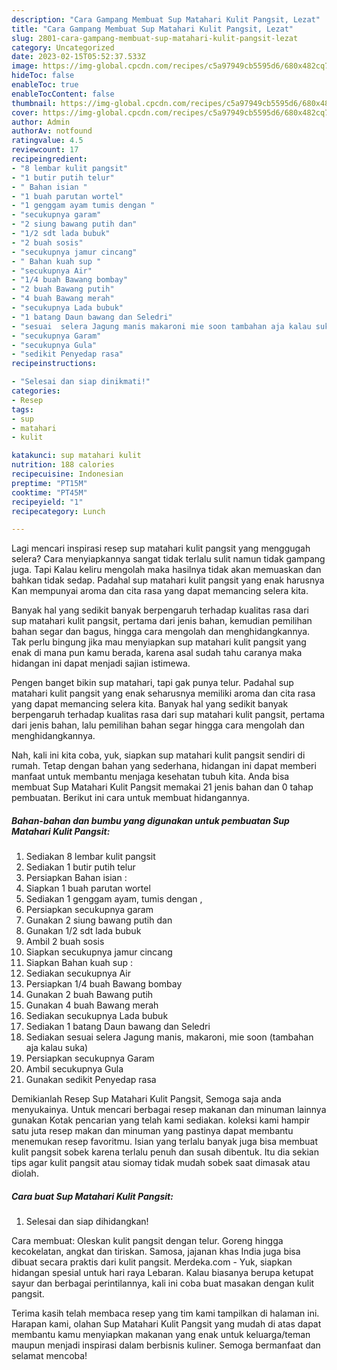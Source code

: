 ```yaml
---
description: "Cara Gampang Membuat Sup Matahari Kulit Pangsit, Lezat"
title: "Cara Gampang Membuat Sup Matahari Kulit Pangsit, Lezat"
slug: 2801-cara-gampang-membuat-sup-matahari-kulit-pangsit-lezat
category: Uncategorized
date: 2023-02-15T05:52:37.533Z
image: https://img-global.cpcdn.com/recipes/c5a97949cb5595d6/680x482cq70/sup-matahari-kulit-pangsit-foto-resep-utama.jpg
hideToc: false
enableToc: true
enableTocContent: false
thumbnail: https://img-global.cpcdn.com/recipes/c5a97949cb5595d6/680x482cq70/sup-matahari-kulit-pangsit-foto-resep-utama.jpg
cover: https://img-global.cpcdn.com/recipes/c5a97949cb5595d6/680x482cq70/sup-matahari-kulit-pangsit-foto-resep-utama.jpg
author: Admin
authorAv: notfound
ratingvalue: 4.5
reviewcount: 17
recipeingredient:
- "8 lembar kulit pangsit"
- "1 butir putih telur"
- " Bahan isian "
- "1 buah parutan wortel"
- "1 genggam ayam tumis dengan "
- "secukupnya garam"
- "2 siung bawang putih dan"
- "1/2 sdt lada bubuk"
- "2 buah sosis"
- "secukupnya jamur cincang"
- " Bahan kuah sup "
- "secukupnya Air"
- "1/4 buah Bawang bombay"
- "2 buah Bawang putih"
- "4 buah Bawang merah"
- "secukupnya Lada bubuk"
- "1 batang Daun bawang dan Seledri"
- "sesuai  selera Jagung manis makaroni mie soon tambahan aja kalau suka"
- "secukupnya Garam"
- "secukupnya Gula"
- "sedikit Penyedap rasa"
recipeinstructions:

- "Selesai dan siap dinikmati!"
categories:
- Resep
tags:
- sup
- matahari
- kulit

katakunci: sup matahari kulit 
nutrition: 188 calories
recipecuisine: Indonesian
preptime: "PT15M"
cooktime: "PT45M"
recipeyield: "1"
recipecategory: Lunch

---
```



Lagi mencari inspirasi resep sup matahari kulit pangsit yang menggugah selera? Cara menyiapkannya sangat tidak terlalu sulit namun tidak gampang juga. Tapi Kalau keliru mengolah maka hasilnya tidak akan memuaskan dan bahkan tidak sedap. Padahal sup matahari kulit pangsit yang enak harusnya Kan mempunyai aroma dan cita rasa yang dapat memancing selera kita.


Banyak hal yang sedikit banyak berpengaruh terhadap kualitas rasa dari sup matahari kulit pangsit, pertama dari jenis bahan, kemudian pemilihan bahan segar dan bagus, hingga cara mengolah dan menghidangkannya. Tak perlu bingung jika mau menyiapkan sup matahari kulit pangsit yang enak di mana pun kamu berada, karena asal sudah tahu caranya maka hidangan ini dapat menjadi sajian istimewa.

Pengen banget bikin sup matahari, tapi gak punya telur. Padahal sup matahari kulit pangsit yang enak seharusnya memiliki aroma dan cita rasa yang dapat memancing selera kita. Banyak hal yang sedikit banyak berpengaruh terhadap kualitas rasa dari sup matahari kulit pangsit, pertama dari jenis bahan, lalu pemilihan bahan segar hingga cara mengolah dan menghidangkannya.


Nah, kali ini kita coba, yuk, siapkan sup matahari kulit pangsit sendiri di rumah. Tetap dengan bahan yang sederhana, hidangan ini dapat memberi manfaat untuk membantu menjaga kesehatan tubuh kita. Anda bisa membuat Sup Matahari Kulit Pangsit memakai 21 jenis bahan dan 0 tahap pembuatan. Berikut ini cara untuk membuat hidangannya.

<!--inarticleads1-->

##### Bahan-bahan dan bumbu yang digunakan untuk pembuatan Sup Matahari Kulit Pangsit:

1. Sediakan 8 lembar kulit pangsit
1. Sediakan 1 butir putih telur
1. Persiapkan  Bahan isian :
1. Siapkan 1 buah parutan wortel
1. Sediakan 1 genggam ayam, tumis dengan ,
1. Persiapkan secukupnya garam
1. Gunakan 2 siung bawang putih dan
1. Gunakan 1/2 sdt lada bubuk
1. Ambil 2 buah sosis
1. Siapkan secukupnya jamur cincang
1. Siapkan  Bahan kuah sup :
1. Sediakan secukupnya Air
1. Persiapkan 1/4 buah Bawang bombay
1. Gunakan 2 buah Bawang putih
1. Gunakan 4 buah Bawang merah
1. Sediakan secukupnya Lada bubuk
1. Sediakan 1 batang Daun bawang dan Seledri
1. Sediakan sesuai  selera Jagung manis, makaroni, mie soon (tambahan aja kalau suka)
1. Persiapkan secukupnya Garam
1. Ambil secukupnya Gula
1. Gunakan sedikit Penyedap rasa


Demikianlah Resep Sup Matahari Kulit Pangsit, Semoga saja anda menyukainya. Untuk mencari berbagai resep makanan dan minuman lainnya gunakan Kotak pencarian yang telah kami sediakan. koleksi kami hampir satu juta resep makan dan minuman yang pastinya dapat membantu menemukan resep favoritmu. Isian yang terlalu banyak juga bisa membuat kulit pangsit sobek karena terlalu penuh dan susah dibentuk. Itu dia sekian tips agar kulit pangsit atau siomay tidak mudah sobek saat dimasak atau diolah. 

<!--inarticleads2-->

##### Cara buat Sup Matahari Kulit Pangsit:


1. Selesai dan siap dihidangkan!

Cara membuat: Oleskan kulit pangsit dengan telur. Goreng hingga kecokelatan, angkat dan tiriskan. Samosa, jajanan khas India juga bisa dibuat secara praktis dari kulit pangsit. Merdeka.com - Yuk, siapkan hidangan spesial untuk hari raya Lebaran. Kalau biasanya berupa ketupat sayur dan berbagai perintilannya, kali ini coba buat masakan dengan kulit pangsit. 

Terima kasih telah membaca resep yang tim kami tampilkan di halaman ini. Harapan kami, olahan Sup Matahari Kulit Pangsit yang mudah di atas dapat membantu kamu menyiapkan makanan yang enak untuk keluarga/teman maupun menjadi inspirasi dalam berbisnis kuliner. Semoga bermanfaat dan selamat mencoba!
